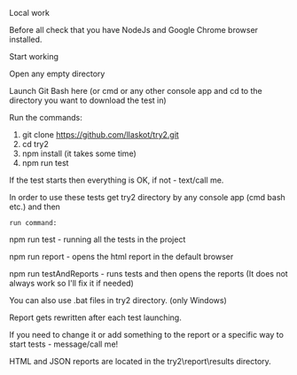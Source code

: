 Local work

Before all check that you have NodeJs and Google Chrome browser installed.

Start working

Open any empty directory

Launch Git Bash here (or cmd or any other console app and cd to the directory you want to download the test in)

Run the commands:

 1. git clone https://github.com/llaskot/try2.git
 2. cd try2 
 3. npm install (it takes some time)
 4. npm run test

If the test starts then everything is OK, if not - text/call me.

In order to use these tests get try2 directory by any console app (cmd bash etc.) and then

	run command:
 
 npm run test - running all the tests in the project
 
 npm run report - opens the html report in the default browser
 
 npm run testAndReports - runs tests and then opens the reports (It does not always work so I'll fix it if needed)

 You can also use .bat files in try2 directory. (only Windows)
 
 Report gets rewritten after each test launching.
 
 If you need to change it or add something to the report or a specific way to start tests - message/call me!
 
 HTML and JSON reports are located in the try2\report\results directory. 
